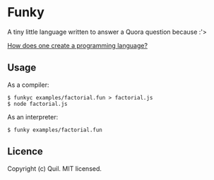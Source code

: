 # Funky

A tiny little language written to answer a Quora question because :'>

[How does one create a programming language?](https://www.quora.com/How-does-one-create-a-programming-language/answer/Quildreen-Motta)


## Usage

As a compiler:

    $ funkyc examples/factorial.fun > factorial.js
    $ node factorial.js

As an interpreter:

    $ funky examples/factorial.fun


## Licence

Copyright (c) Quil. MIT licensed.
